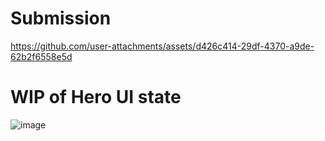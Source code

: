 # Submission


https://github.com/user-attachments/assets/d426c414-29df-4370-a9de-62b2f6558e5d





# WIP of Hero UI state

![image](https://github.com/user-attachments/assets/b7597c33-d87f-4fa9-bd97-8a8e53fa7219)
